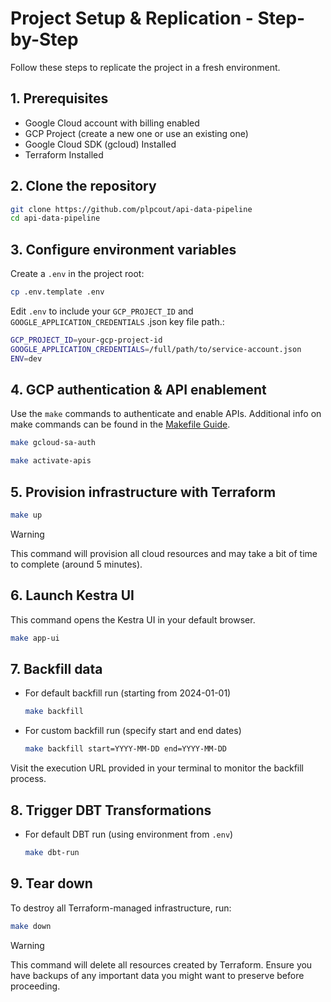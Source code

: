 # Project Setup & Replication - Step-by-Step

Follow these steps to replicate the project in a fresh environment.

## 1. Prerequisites

- Google Cloud account with billing enabled
- GCP Project (create a new one or use an existing one)
- Google Cloud SDK (gcloud) Installed
- Terraform Installed

## 2. Clone the repository

```bash
git clone https://github.com/plpcout/api-data-pipeline
cd api-data-pipeline
```

## 3. Configure environment variables

Create a `.env` in the project root:

```bash
cp .env.template .env
```

Edit `.env` to include your `GCP_PROJECT_ID` and `GOOGLE_APPLICATION_CREDENTIALS` .json key file path.:

```bash
GCP_PROJECT_ID=your-gcp-project-id
GOOGLE_APPLICATION_CREDENTIALS=/full/path/to/service-account.json
ENV=dev
```

## 4. GCP authentication & API enablement

Use the `make` commands to authenticate and enable APIs.
Additional info on make commands can be found in the [Makefile Guide](makefile.md).

```bash
make gcloud-sa-auth
```

```bash
make activate-apis
```

## 5. Provision infrastructure with Terraform

```bash
make up
```

> [!WARNING]
> This command will provision all cloud resources and may take a bit of time to complete (around 5 minutes).

## 6. Launch Kestra UI

This command opens the Kestra UI in your default browser.

```bash
make app-ui
```

## 7. Backfill data

- For default backfill run (starting from 2024-01-01)

    ```bash
    make backfill
    ```

- For custom backfill run (specify start and end dates)

    ```bash
    make backfill start=YYYY-MM-DD end=YYYY-MM-DD
    ```

Visit the execution URL provided in your terminal to monitor the backfill process.

## 8. Trigger DBT Transformations

- For default DBT run (using environment from `.env`)

    ```bash
    make dbt-run
    ```

## 9. Tear down

To destroy all Terraform-managed infrastructure, run:

```bash
make down
```

> [!WARNING]
> This command will delete all resources created by Terraform. Ensure you have backups of any important data you might want to preserve before proceeding.
